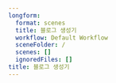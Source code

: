 ```yaml
---
longform:
  format: scenes
  title: 블로그 생성기
  workflow: Default Workflow
  sceneFolder: /
  scenes: []
  ignoredFiles: []
title: 블로그 생성기
---
```


